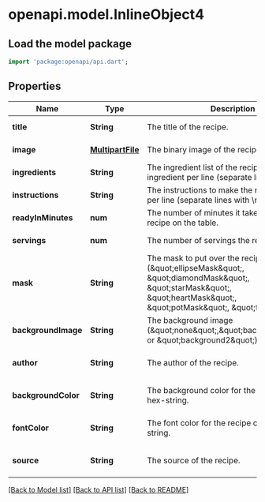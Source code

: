 # openapi.model.InlineObject4

## Load the model package
```dart
import 'package:openapi/api.dart';
```

## Properties
Name | Type | Description | Notes
------------ | ------------- | ------------- | -------------
**title** | **String** | The title of the recipe. | [default to null]
**image** | [**MultipartFile**](File.md) | The binary image of the recipe as jpg. | [default to null]
**ingredients** | **String** | The ingredient list of the recipe, one ingredient per line (separate lines with \\n). | [default to null]
**instructions** | **String** | The instructions to make the recipe. One step per line (separate lines with \\n). | [default to null]
**readyInMinutes** | **num** | The number of minutes it takes to get the recipe on the table. | [default to null]
**servings** | **num** | The number of servings the recipe makes. | [default to null]
**mask** | **String** | The mask to put over the recipe image (\&quot;ellipseMask\&quot;, \&quot;diamondMask\&quot;, \&quot;starMask\&quot;, \&quot;heartMask\&quot;, \&quot;potMask\&quot;, \&quot;fishMask\&quot;). | [default to null]
**backgroundImage** | **String** | The background image (\&quot;none\&quot;,\&quot;background1\&quot;, or \&quot;background2\&quot;). | [default to null]
**author** | **String** | The author of the recipe. | [optional] [default to null]
**backgroundColor** | **String** | The background color for the recipe card as a hex-string. | [optional] [default to null]
**fontColor** | **String** | The font color for the recipe card as a hex-string. | [optional] [default to null]
**source** | **String** | The source of the recipe. | [optional] [default to null]

[[Back to Model list]](../README.md#documentation-for-models) [[Back to API list]](../README.md#documentation-for-api-endpoints) [[Back to README]](../README.md)



